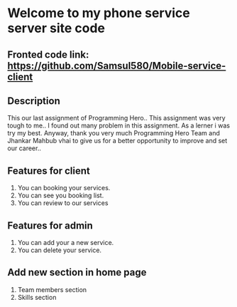 # Welcome to my phone service server site code

## Fronted code link: https://github.com/Samsul580/Mobile-service-client

## Description
This our last assignment of Programming Hero.. This assignment was very tough to me.. I found out many problem in this assignment. As a lerner i was try my best. Anyway, thank you very much Programming Hero Team and Jhankar Mahbub vhai to give us for a better opportunity to improve and set our career..

## Features for client
1. You can booking your services.
2. You can see you booking list.
3. You can review to our services

## Features for admin
1. You can add your a new service.
2. You can delete your service.

## Add new section in home page
1. Team members section
2. Skills section

